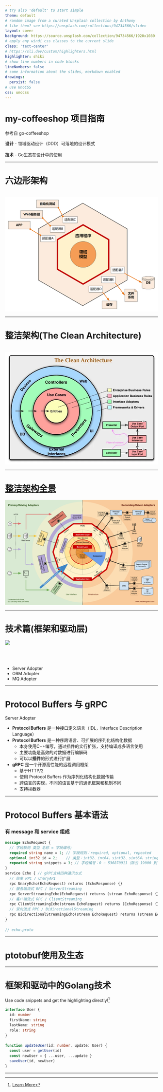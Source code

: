 ```yaml
---
# try also 'default' to start simple
theme: default
# random image from a curated Unsplash collection by Anthony
# like them? see https://unsplash.com/collections/94734566/slidev
layout: cover
background: https://source.unsplash.com/collection/94734566/1920x1080
# apply any windi css classes to the current slide
class: 'text-center'
# https://sli.dev/custom/highlighters.html
highlighter: shiki
# show line numbers in code blocks
lineNumbers: false
# some information about the slides, markdown enabled
drawings:
  persist: false
# use UnoCSS
css: unocss
---
```


# my-coffeeshop 项目指南
参考自 go-coffeeshop

**设计** - 领域驱动设计（DDD）可落地的设计模式
<br>
<br>
**技术** - Go生态在设计中的使用

---

# 六边形架构
<br>
<img src="/6.png" class="h-[80%] mx-auto" />

---

# 整洁架构(The Clean Architecture)
<br>
<img src="/clean-architecture.webp" class="h-[80%] mx-auto" />


---

# [整洁架构全景](https://herbertograca.com/2017/11/16/explicit-architecture-01-ddd-hexagonal-onion-clean-cqrs-how-i-put-it-all-together/)

<img src="/explicit-architecture.png" class="h-[80%] mx-auto" />

---

# 技术篇(框架和驱动层)

<img src="/explicit-architecture-adopter.png" class="h-[80%] float-right" />

<br>
<br>
<br>
<br>

- Server Adopter
- ORM Adopter
- MQ Adopter

---

# Protocol Buffers 与 gRPC
Server Adopter


- **Protocol Buffers** 是一种接口定义语言（IDL，Interface Description Language）
- **Protocol Buffers** 是一种序跨语言、可扩展的序列化结构化数据
  - 本身使用C++编写，通过插件的实行扩张，支持编译成多语言使用
  - 主要功能是高效的对数据进行编解码
  - 可以以**插件**的形式进行扩展
- **gRPC** 是一个开源高性能的远程调用框架
  - 基于HTTP/2
  - 使用 Protocol Buffers 作为序列化结构化数据传输
  - 跨语言的实现，不同的语言基于的通讯框架和机制不同
  - 支持拦截器

---

# Protocol Buffers 基本语法

### 有 message 和 service 组成

```proto {all|1-6|2|3|4|5|1-6|7-16|8-9|10-11|12-13|14-15|all}
message EchoRequest {
  // 字段规则 类型 名称 = 字段编号;
  required string name = 1; // 字段规则：required, optional, repeated
  optional int32 id = 2;    // 类型：int32、int64、sint32、sint64、string、32-bit ....
  repeated string snippets = 3; // 字段编号：0 ~ 536870911（除去 19000 到 19999 之间的数字）
}
service Echo { // gRPC支持四种通讯方式
  // 简单 RPC / UnaryAPI
  rpc UnaryEcho(EchoRequest) returns (EchoResponse) {}
  // 服务端流式 RPC / ServerStreaming
  rpc ServerStreamingEcho(EchoRequest) returns (stream EchoResponse) {}
  // 客户端流式 RPC / ClientStreaming
  rpc ClientStreamingEcho(stream EchoRequest) returns (EchoResponse) {}
  // 双向流式 RPC / BidirectionalStreaming
  rpc BidirectionalStreamingEcho(stream EchoRequest) returns (stream EchoResponse) {}
}

// echo.proto
```
---

# ptotobuf使用及生态




---


# 框架和驱动中的Golang技术


Use code snippets and get the highlighting directly![^1]

```ts {all|2|1-6|9|all}
interface User {
  id: number
  firstName: string
  lastName: string
  role: string
}

function updateUser(id: number, update: User) {
  const user = getUser(id)
  const newUser = { ...user, ...update }
  saveUser(id, newUser)
}
```

<arrow v-click="3" x1="400" y1="420" x2="230" y2="330" color="#564" width="3" arrowSize="1" />

[^1]: [Learn More](https://sli.dev/guide/syntax.html#line-highlighting)

<style>
.footnotes-sep {
  @apply mt-20 opacity-10;
}
.footnotes {
  @apply text-sm opacity-75;
}
.footnote-backref {
  display: none;
}
</style>


---



